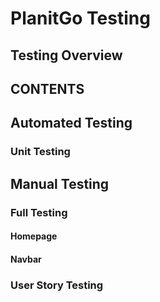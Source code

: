 # **PlanitGo Testing**

## **Testing Overview**

## **CONTENTS**

## **Automated Testing**

### **Unit Testing**

## **Manual Testing**

### **Full Testing**

#### **Homepage**

#### **Navbar**

### **User Story Testing**